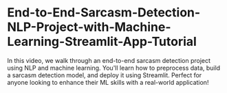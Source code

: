 # End-to-End-Sarcasm-Detection-NLP-Project-with-Machine-Learning-Streamlit-App-Tutorial

In this video, we walk through an end-to-end sarcasm detection project using NLP and machine learning. You'll learn how to preprocess data, build a sarcasm detection model, and deploy it using Streamlit. Perfect for anyone looking to enhance their ML skills with a real-world application!
